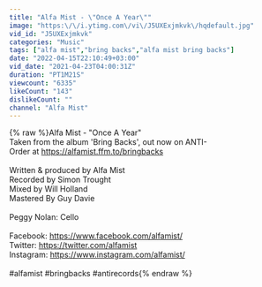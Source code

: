 ```yaml
---
title: "Alfa Mist - \"Once A Year\""
image: "https:\/\/i.ytimg.com\/vi\/J5UXExjmkvk\/hqdefault.jpg"
vid_id: "J5UXExjmkvk"
categories: "Music"
tags: ["alfa mist","bring backs","alfa mist bring backs"]
date: "2022-04-15T22:10:49+03:00"
vid_date: "2021-04-23T04:00:31Z"
duration: "PT1M21S"
viewcount: "6335"
likeCount: "143"
dislikeCount: ""
channel: "Alfa Mist"
---
```

{% raw %}Alfa Mist - &quot;Once A Year&quot;<br />Taken from the album 'Bring Backs', out now on ANTI-<br />Order at <a rel="nofollow" target="blank" href="https://alfamist.ffm.to/bringbacks">https://alfamist.ffm.to/bringbacks</a><br /><br />Written &amp; produced by Alfa Mist<br />Recorded by Simon Trought<br />Mixed by Will Holland<br />Mastered By Guy Davie<br /><br />Peggy Nolan: Cello<br /><br />Facebook: <a rel="nofollow" target="blank" href="https://www.facebook.com/alfamist/">https://www.facebook.com/alfamist/</a><br />Twitter: <a rel="nofollow" target="blank" href="https://twitter.com/alfamist">https://twitter.com/alfamist</a><br />Instagram: <a rel="nofollow" target="blank" href="https://www.instagram.com/alfamist/">https://www.instagram.com/alfamist/</a><br /><br />#alfamist #bringbacks #antirecords{% endraw %}
